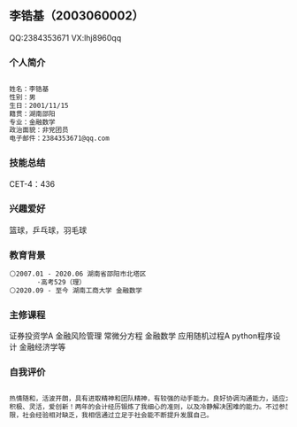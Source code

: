 ## 李锆基（2003060002）

QQ:2384353671
VX:lhj8960qq

### 个人简介
```markdown

姓名：李锆基
性别：男
生日：2001/11/15
籍贯：湖南邵阳
专业：金融数学
政治面貌：非党团员
电子邮件：2384353671@qq.com
```
### 技能总结
CET-4：436
### 兴趣爱好
篮球，乒乓球，羽毛球
### 教育背景
```markdown
⚪2007.01 - 2020.06 湖南省邵阳市北塔区
       ·高考529（理）
⚪2020.09 - 至今 湖南工商大学 金融数学
```
### 主修课程
证券投资学A   金融风险管理  常微分方程    金融数学   应用随机过程A  python程序设计   金融经济学等
### 自我评价
```markdown

热情随和，活波开朗，具有进取精神和团队精神，有较强的动手能力。良好协调沟通能力，适应力强，反应快、
积极、灵活，爱创新！两年的会计经历锻炼了我细心的准则，以及冷静解决困难的能力。不过参加实践活动有
限，社会经验相对缺乏，我相信通过立足于社会能不断提升发展自己。  
```
